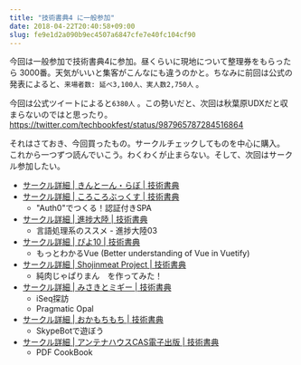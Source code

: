 ```yaml
---
title: "技術書典4 に一般参加"
date: 2018-04-22T20:40:58+09:00
slug: fe9e1d2a090b9ec4507a6847cfe7e40fc104cf90
---
```

今回は一般参加で技術書典4に参加。昼くらいに現地について整理券をもらったら 3000番。天気がいいと集客がこんなにも違うのかと。ちなみに前回は公式の発表によると、`来場者数: 延べ3,100人、実人数2,750人` 。

今回は公式ツイートによると`6380人` 。この勢いだと、次回は秋葉原UDXだと収まらないのではと思ったり。
https://twitter.com/techbookfest/status/987965787284516864

それはさておき、今回買ったもの。サークルチェックしてものを中心に購入。  
これから一つずつ読んでいこう。わくわくが止まらない。そして、次回はサークル参加したい。

- [サークル詳細 | きんとーん・らぼ | 技術書典](https://techbookfest.org/event/tbf04/circle/12900001)
- [サークル詳細 | ころころぶっくす | 技術書典](https://techbookfest.org/event/tbf04/circle/21030001)
  - "Auth0"でつくる！認証付きSPA
- [サークル詳細 | 進捗大陸 | 技術書典](https://techbookfest.org/event/tbf04/circle/15500001)
  - 言語処理系のススメ - 進捗大陸03
- [サークル詳細 | ぴよ10 | 技術書典](https://techbookfest.org/event/tbf04/circle/20070012)
  - もっとわかるVue (Better understanding of Vue in Vuetify)
- [サークル詳細 | Shojinmeat Project | 技術書典](https://techbookfest.org/event/tbf04/circle/13860002)
  - 純肉じゃぱりまん　を作ってみた！
- [サークル詳細 | みさきとミギー | 技術書典](https://techbookfest.org/event/tbf04/circle/17460001)
  - iSeq探訪
  - Pragmatic Opal
- [サークル詳細 | おかもちもち | 技術書典](https://techbookfest.org/event/tbf04/circle/18270006)
  - SkypeBotで遊ぼう
- [サークル詳細 | アンテナハウスCAS電子出版 | 技術書典](https://techbookfest.org/event/tbf04/circle/14520002)
  - PDF CookBook

